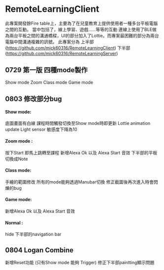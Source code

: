 RemoteLearningClient
===
此專案開發餘Fire table上，主要為了在兒童教育上提供使用者一種多台平板電腦之間的互動。
當中包括了，線上學習、遊戲......等等的互動
連線上使用了BLE做為兩台平板之間的溝通橋樑，UI的部分加入了Lottie。而專案最困難的部分為兩台電腦中間溝通複雜的訊號。
此專案分為
上半部(https://github.com/mick60316/RemoteLearningClient)
下半部(https://github.com/mick60316/RemoteLearningServer)

0729  第一版 四種mode製作
---
Show mode
Zoom
Class mode
Game mode  

0803 修改部分bug
---
#### Show mode:
底圖畫面有白線
課程時間觸發切換至Show mode時即更新
Lottie animation update
Light sensor 敏感度下降為10
#### Zoom mode :
按下Start 即馬上跳轉至課程
新增Alexa Ok 以及 Alexa Start 音效
下半部的平板切換成Note
#### Class mode:
手繪的範圍修改
所有的mode能夠透過Manubar切換
修正截圖後再次進入時會閃爍的bug
#### Game mode:
新增Alexa Ok 以及 Alexa Start 音效
#### Normal :
hide 下半部的navigation bar

0804 Logan Combine
---
新增Reset功能 (只有Show mode 能夠 Trigger)
修正下半部paintting顯示問題



   
    
  
  
 

